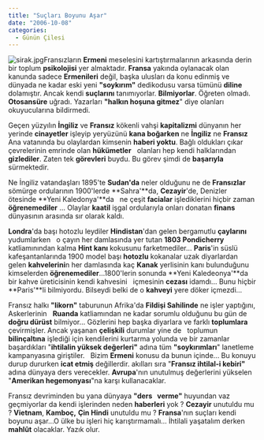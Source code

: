 ```yaml
---
title: "Suçları Boyunu Aşar"
date: "2006-10-08"
categories: 
  - Günün Çilesi
---
```


![sirak.jpg](/uploads/2006/10/sirak.kucukresim.jpg)Fransızların **Ermeni** meselesini kartıştırmalarının arkasında derin bir toplum **psikolojisi** yer almaktadır. **Fransa** yakında oylanacak olan kanunda sadece **Ermenileri** değil, başka ulusları da konu edinmiş ve dünyada ne kadar eski yeni **"soykırım"** dedikodusu varsa tümünü **diline** dolamıştır. Ancak kendi **suçlarını** tanımıyorlar. **Bilmiyorlar**. Öğreten olmadı. **Otosansüre** uğradı. Yazarları **"halkın hoşuna gitmez**" diye olanları okuyucularına bildirmedi.

Geçen yüzyılın **İngiliz** ve **Fransız** kökenli vahşi **kapitalizmi** dünyanın her yerinde **cinayetler** işleyip yeryüzünü **kana boğarken** ne **İngiliz** ne **Fransız** Ana vatanında bu olaylardan kimsenin **haberi yoktu**. Bağlı oldukları çıkar çevrelerinin emrinde olan **hükümetler**   olanları hep kendi halklarından **gizlediler**. Zaten tek **görevleri** buydu. Bu görev şimdi de **başarıyla** sürmektedir.

Ne İngiliz vatandaşları 1895'te **Sudan'da** neler olduğunu ne de **Fransızlar** sömürge ordularının 1900'lerde **Sahra'**da, **Cezayir**'de, Denizler ötesinde **Yeni Kaledonya'**da   ne çeşit **facialar** işlediklerini hiçbir zaman **öğrenemediler** ... Olaylar **kaatil** işgal ordularıyla onları donatan **finans** dünyasının arasında sır olarak kaldı.  

**Londra**'da başı hotozlu leydiler **Hindistan**'dan gelen bergamutlu **çaylarını** yudumlarken   o çayın her damlasında yer tutan **1803 Pondicherry** katliamınından kalma **Hint kanı** kokusunu farketmediler... **Paris**'in süslü kafeşantanlarında 1900 model başı **hotozlu** kokanalar uzak diyarlardan gelen **kahvelerini**n her damlasında kaç **Kanak** yerlisinin kanı bulunduğunu kimselerden **öğrenemediler**...1800'lerin sonunda **Yeni Kaledeonya'**da bir kahve üreticisinin kendi kahvesini   içmesinin **cezası** idamdı... Bunu hiçbir **Paris'**li bilmiyordu. Bilseydi belki de o **kahveyi** yere döker içmezdi...

Fransız halkı **"likorn"** taburunun Afrika'da **Fildişi Sahilinde** ne işler yaptığını, Askerlerinin   **Ruanda** katliamından ne kadar sorumlu olduğunu bu gün de **doğru dürüst** bilmiyor... Gözlerini hep başka diyarlara ve farklı **toplumlara** çevirmişler. Ancak yaşanan **çelişkili** durumlar yine de   toplumun **bilinçaltına** işlediği için kendilerini kurtarma yolunda ve bir zamanlar başardıkları "**ihtilalin yüksek değerleri"** adına tüm **"soykırımları**" lanetleme kampanyasına giriştiler.   Bizim **Ermeni** konusu da bunun içinde... Bu konuyu durup dururken **icat etmiş** değillerdir. akılları sıra "**Fransız ihtilal-i kebiri"** adına dünyaya ders verecekler. **Avrupa**'nın unutulmuş değerlerini yükselen "**Amerikan hegemonyası**"na karşı kullanacaklar.  

Fransız devriminden bu yana dünyaya **"ders   verme"** huyundan vaz geçmiyorlar da kendi işlerinden neden **haberleri** yok ? **Cezayir** unutuldu mu ? **Vietnam**, **Kamboç,** **Çin Hindi** unutuldu mu ? **Fransa**'nın suçları kendi boyunu aşar...O ülke bu işleri hiç karıştırmamalı... İhtilali yaşatalım derken **mahlût** olacaklar. Yazık olur.
